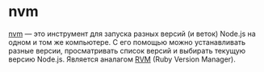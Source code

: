 # nvm

[nvm](https://github.com/creationix/nvm/blob/master/README.markdown) — это инструмент для запуска разных версий (и веток) Node.js на одном и том же компьютере. С его помощью можно устанавливать разные версии, просматривать список версий и выбирать текущую версию Node.js. Является аналагом [RVM](https://rvm.io/) (Ruby Version Manager).